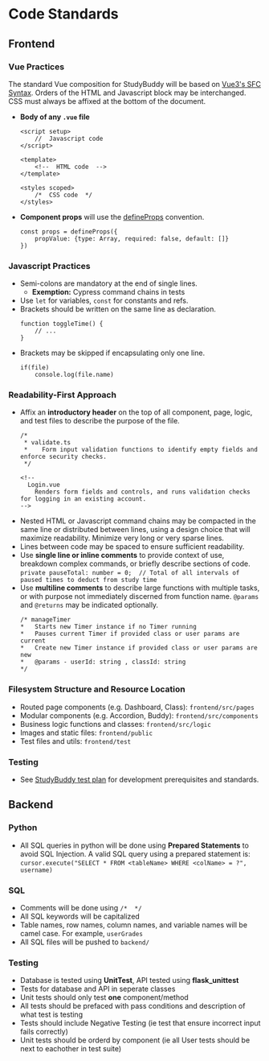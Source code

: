 # Code Standards

## Frontend
### Vue Practices
The standard Vue composition for StudyBuddy will be based on [Vue3's SFC Syntax](https://vuejs.org/api/sfc-spec.html).
Orders of the HTML and Javascript block may be interchanged. CSS must always be affixed at the bottom of the document.

- **Body of any `.vue` file**  
	```
	<script setup>
		//  Javascript code
	</script>

	<template>
		<!--  HTML code  -->
	</template>

	<styles scoped>
		/*  CSS code  */
	</styles>
	```
- **Component props** will use the [defineProps](https://vuejs.org/api/sfc-script-setup.html#defineprops-defineemits) convention.  
	```
	const props = defineProps({
		propValue: {type: Array, required: false, default: []}
	})
	```
### Javascript Practices
- Semi-colons are mandatory at the end of single lines.  
	- **Exemption:** Cypress command chains in tests
- Use  `let`  for variables,  `const`  for constants and refs.
- Brackets should be written on the same line as declaration.  
	```
	function toggleTime() {
		// ...
	}
	```
- Brackets may be skipped if encapsulating only one line.  
	```
	if(file)
		console.log(file.name)
	```
### Readability-First Approach
- Affix an **introductory header** on the top of all component, page, logic, and test files to describe the purpose of the file.  
  ```  
  /*
   * validate.ts
   *    Form input validation functions to identify empty fields and enforce security checks.
   */
  ```    
  ```  
  <!-- 
    Login.vue 
      Renders form fields and controls, and runs validation checks for logging in an existing account.
  -->
  ```  
- Nested HTML or Javascript command chains may be compacted in the same line or distributed between lines, using a design choice that will maximize readability. Minimize very long or very sparse lines.
- Lines between code may be spaced to ensure sufficient readability.
- Use **single line or inline comments** to provide context of use, breakdown complex commands, or briefly describe sections of code.  
	`private pauseTotal: number = 0;  // Total of all intervals of paused times to deduct from study time`
- Use **multiline comments** to describe large functions with multiple tasks, or with purpose not immediately discerned from function name. `@params` and `@returns` may be indicated optionally.  
	```  
  /* manageTimer
   *   Starts new Timer instance if no Timer running
   *   Pauses current Timer if provided class or user params are current
   *   Create new Timer instance if provided class or user params are new
   *   @params - userId: string , classId: string
   */
	```
### Filesystem Structure and Resource Location
- Routed page components (e.g. Dashboard, Class): `frontend/src/pages`
- Modular components (e.g. Accordion, Buddy): `frontend/src/components`
- Business logic functions and classes: `frontend/src/logic`
- Images and static files: `frontend/public`
- Test files and utils: `frontend/test`
### Testing
- See [StudyBuddy test plan](https://github.com/kdotzlaw/StudyBuddy/blob/main/docs/SE2%20Test%20Plan.pdf) for development prerequisites and standards.

## Backend
### Python
- All SQL queries in python will be done using **Prepared Statements** to avoid SQL Injection. A valid SQL query using a prepared statement is: `cursor.execute("SELECT * FROM <tableName> WHERE <colName> = ?", username)`
### SQL
- Comments will be done using `/*  */`
- All SQL keywords will be capitalized
- Table names, row names, column names, and variable names will be camel case. For example, `userGrades`
- All SQL files will be pushed to `backend/`
### Testing
- Database is tested using **UnitTest**, API tested using **flask_unittest**
- Tests for database and API in seperate classes
- Unit tests should only test **one** component/method
- All tests should be prefaced with pass conditions and description of what test is testing
- Tests should include Negative Testing (ie test that ensure incorrect input fails correctly)
- Unit tests should be orderd by component (ie all User tests should be next to eachother in test suite)
